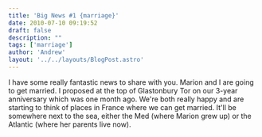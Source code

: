 ```yaml
---
title: 'Big News #1 {marriage}'
date: 2010-07-10 09:19:52
draft: false
description: ""
tags: ['marriage']
author: 'Andrew'
layout: '../../layouts/BlogPost.astro'
---
```


I have some really fantastic news to share with you. Marion and I are going to get married. I proposed at the top of Glastonbury Tor on our 3-year anniversary which was one month ago. We're both really happy and are starting to think of places in France where we can get married. It'll be somewhere next to the sea, either the Med (where Marion grew up) or the Atlantic (where her parents live now).
